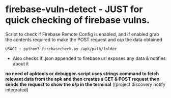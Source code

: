 # firebase-vuln-detect  - JUST for quick checking of firebase vulns.
Script to check if Firebase Remote Config is enabled, and if enabled grab the contents required to make the POST request and o/p the data obtained

``USAGE : python3 firebasecheck.py /apk/path/folder ``

+ Also checks if .json appended to firebase url exposes any data & notifies about it


**no need of apktools or debugger. script uses strings command to fetch relevant data from the apk and then creates a GET & POST request then sends the request to show the o/p in the terminal**
((project discovery notify integrated)

